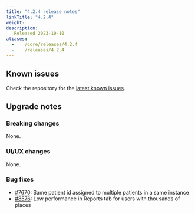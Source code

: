 ```yaml
---
title: "4.2.4 release notes"
linkTitle: "4.2.4"
weight:
description:
   Released 2023-10-10
aliases:
  -    /core/releases/4.2.4
  -    /releases/4.2.4
---
```


## Known issues

Check the repository for the [latest known issues](https://github.com/medic/cht-core/issues?q=is%3Aissue+label%3A%22Affects%3A+4.2.4%22).

## Upgrade notes

### Breaking changes

None.

### UI/UX changes

None.

### Bug fixes

- [#7670](https://github.com/medic/cht-core/issues/7670): Same patient id assigned to multiple patients in a same instance
- [#8576](https://github.com/medic/cht-core/issues/8576): Low performance in Reports tab for users with thousands of places

